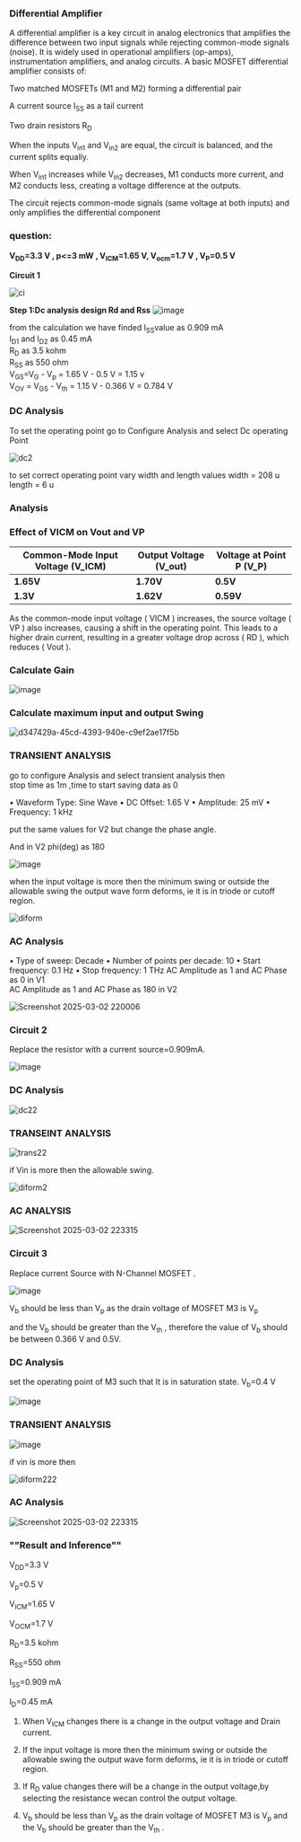 
### **Differential Amplifier**

A differential amplifier is a key circuit in analog electronics that amplifies the difference between two input signals while rejecting common-mode signals (noise). It is widely used in operational amplifiers (op-amps), instrumentation amplifiers, and analog circuits.
A basic MOSFET differential amplifier consists of:

Two matched MOSFETs (M1 and M2) forming a differential pair

A current source I<sub>SS</sub> as a tail current

Two drain resistors R<sub>D</sub>

When the inputs V<sub>in1</sub> and V<sub>in2</sub> are equal, the circuit is balanced, and the current splits equally.

When V<sub>in1</sub> increases while V<sub>in2</sub> decreases, M1 conducts more current, and M2 conducts less, creating a voltage difference at the outputs.

The circuit rejects common-mode signals (same voltage at both inputs) and only amplifies the differential component

### **question:**

**V<sub>DD</sub>=3.3 V , p<=3 mW , V<sub>ICM</sub>=1.65 V, V<sub>ocm</sub>=1.7 V , V<sub>P</sub>=0.5 V**

**Circuit 1** <br>

![ci](https://github.com/user-attachments/assets/fcbc06b1-b816-4f9f-a97c-0958f0cc0b90)

**Step 1:Dc analysis design Rd and Rss**
![image](https://github.com/user-attachments/assets/f7a39423-0de0-439c-b98a-217d4620e004)

from the calculation we have finded I<sub>SS</sub>value as 0.909 mA <br>
I<sub>D1</sub> and I<sub>D2</sub> as 0.45 mA <br>
R<sub>D</sub> as 3.5 kohm <br>
R<sub>SS</sub> as 550 ohm <br>
V<sub>GS</sub>=V<sub>G</sub> - V<sub>p</sub> = 1.65 V - 0.5 V = 1.15 v <br>
V<sub>OV</sub> = V<sub>GS</sub> - V<sub>th</sub> = 1.15 V - 0.366 V = 0.784 V <br>

### **DC Analysis**

To set the operating point go to Configure Analysis and select Dc operating Point <br>

![dc2](https://github.com/user-attachments/assets/f76e42bb-74e2-496f-b76f-efc2412a4067)

to set correct operating point vary width and length values 
width = 208 u <br>
length = 6 u <br>


### **Analysis**

### Effect of VICM on Vout and VP

| **Common-Mode Input Voltage (V_ICM)** | **Output Voltage (V_out)** | **Voltage at Point P (V_P)** |
|--------------------------------------|--------------------------|--------------------------|
| **1.65V**                            | **1.70V**             | **0.5V**                |
| **1.3V**                            | **1.62V**                 | **0.59V**               |



As the common-mode input voltage \( VICM \) increases, the source voltage \( VP \) also increases, causing a shift in the operating point. This leads to a higher drain current, resulting in a greater voltage drop across \( RD \), which reduces \( Vout \).

### **Calculate Gain**

![image](https://github.com/user-attachments/assets/fd9ae479-071b-4594-b645-595a6984d270)


### **Calculate maximum input and output Swing**

![d347429a-45cd-4393-940e-c9ef2ae17f5b](https://github.com/user-attachments/assets/4c0f610f-6737-4329-b9ae-218b31ba7b20)



### **TRANSIENT ANALYSIS**
go to configure Analysis and select transient analysis then <br>
stop time as 1m ,time to start saving data as 0 <br>

• Waveform Type: Sine Wave
• DC Offset: 1.65 V
• Amplitude: 25 mV
• Frequency: 1 kHz

put the same values for V2 but change the phase angle.

And in V2 phi(deg) as 180

![image](https://github.com/user-attachments/assets/5f94dcd4-4c40-4ab4-93b0-b64ba6fabf10)

when the input voltage is more then the minimum swing or outside the allowable swing the output wave form deforms, ie it is in triode or cutoff region.

![diform](https://github.com/user-attachments/assets/afb2f26a-64ab-4c48-8c14-043b88c2a829)


### **AC Analysis**
• Type of sweep: Decade
• Number of points per decade: 10
• Start frequency: 0.1 Hz
• Stop frequency: 1 THz
AC Amplitude as 1 and AC Phase as 0 in V1 <br>
AC Amplitude as 1 and AC Phase as 180 in V2 <br>

![Screenshot 2025-03-02 220006](https://github.com/user-attachments/assets/ecfef7ef-22da-4aa5-93b4-74fba38dd18f)


### **Circuit 2** <br>

Replace the resistor with a current source=0.909mA. 

![image](https://github.com/user-attachments/assets/8203f89b-7990-4a8f-b090-9d715e7e6222)

### **DC Analysis**
![dc22](https://github.com/user-attachments/assets/ef1b0399-b421-40f2-973c-93915db96652)

### **TRANSEINT ANALYSIS**

![trans22](https://github.com/user-attachments/assets/b0262198-ccbb-4889-900c-58d6f15b76f6)

if Vin is more then the allowable swing.

![diform2](https://github.com/user-attachments/assets/409afb66-cbe0-4cf0-87f9-f32b815679fc)

### **AC ANALYSIS**

![Screenshot 2025-03-02 223315](https://github.com/user-attachments/assets/d0db6eb8-ab1e-4649-bf22-f65bace10bb8)

### **Circuit 3** <br>

Replace current Source with N-Channel MOSFET .

![image](https://github.com/user-attachments/assets/64a7f151-768e-4660-8494-d1c5031e9794)

V<sub>b</sub> should be less than V<sub>p</sub> as the drain voltage of MOSFET M3 is V<sub>p</sub>

and the V<sub>b</sub> should be greater than the V<sub>th</sub> , therefore the value of V<sub>b</sub> should be between 0.366 V and 0.5V.

### **DC Analysis**

set the operating point of M3 such that It is in saturation state.
V<sub>b</sub>=0.4 V

![image](https://github.com/user-attachments/assets/ce005922-5206-46ac-b060-955c431dadd9)

### **TRANSIENT ANALYSIS**

![image](https://github.com/user-attachments/assets/962d3337-ddcc-4651-9ba6-2586c9642cc8)

if vin is more then

![diform222](https://github.com/user-attachments/assets/9a288f53-8a88-4ae2-bc8e-c97f61d497d3)


### **AC Analysis**


![Screenshot 2025-03-02 223315](https://github.com/user-attachments/assets/d0db6eb8-ab1e-4649-bf22-f65bace10bb8)


### ""Result and Inference""

V<sub>DD</sub>=3.3 V

V<sub>p</sub>=0.5 V

V<sub>ICM</sub>=1.65 V 

V<sub>OCM</sub>=1.7 V

R<sub>D</sub>=3.5 kohm

R<sub>SS</sub>=550 ohm

I<sub>SS</sub>=0.909 mA

I<sub>D</sub>=0.45 mA

1. When V<sub>ICM</sub> changes there is a change in the output voltage and Drain current.

2. If the input voltage is more then the minimum swing or outside the allowable swing the output wave form deforms, ie it is in triode or cutoff region.

3. If R<sub>D</sub> value changes there will be a change in the output voltage,by selecting the resistance wecan control the output voltage.

4. V<sub>b</sub> should be less than V<sub>p</sub> as the drain voltage of MOSFET M3 is V<sub>p</sub>
and the V<sub>b</sub> should be greater than the V<sub>th</sub> .















































 
